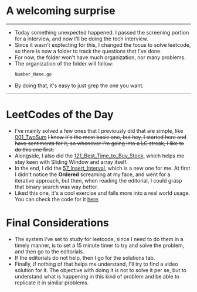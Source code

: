 # A welcoming surprise
***
- Today something unexpected happened. I passed the screening portion for a interview, and now I'll be doing the tech interview.
- Since it wasn't exptecting for this, I changed the focus to solve leetcode, so there is now a folder to track the questions that I've done.
- For now, the folder won't have much organization, nor many problems.
- The organization of the folder will follow:
    ```txt
    Number_Name.go
    ```
- By doing that, it's easy to just grep the one you want. 
***
# LeetCodes of the Day
- I've mainly solved a few ones that I previously did that are simple, like [001_TwoSum](https://leetcode.com/problems/two-sum/) ~~I know it's the most basic one, but hey, I started here and have sentiments for it, so whenever i'm going into a LC streak, I like to do this one first.~~
- Alongside, I also did the [121_Best_Time_to_Buy_Stock](https://leetcode.com/problems/best-time-to-buy-and-sell-stock), which helps me stay keen with Sliding Window and array itself.
- In the end, I did the [57_Insert_Interval](https://leetcode.com/problems/insert-interval), which is a new one for me. At first I didn't notice the **Ordered** screaming at my face, and went for a iterative approach, but then, when reading the editorial, I could grasp that binary search was way better.
- Liked this one, it's a cool exercise and falls more into a real world usage. You can check the code for it [here]("../Leetcode/57_Insert_Interval.go").

# Final Considerations
- The system i've set to study for leetcode, since I need to do them in a timely manner, is to set a 15 minute timer to try and solve the problem, and then go to the editorials.
- If the editorials do not help, then I go for the solutions tab.
- Finally, if nothing of that helps me understand, I'll try to find a video solution for it. The objective with doing it is not to solve it per se, but to understand what is happening in this kind of problem and be able to replicate it in similar problems.

